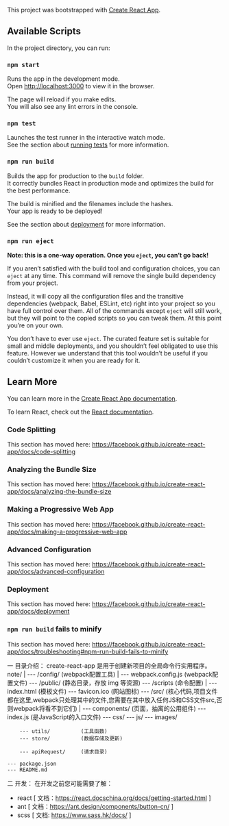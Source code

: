 This project was bootstrapped with [Create React App](https://github.com/facebook/create-react-app).

## Available Scripts

In the project directory, you can run:

### `npm start`

Runs the app in the development mode.<br />
Open [http://localhost:3000](http://localhost:3000) to view it in the browser.

The page will reload if you make edits.<br />
You will also see any lint errors in the console.

### `npm test`

Launches the test runner in the interactive watch mode.<br />
See the section about [running tests](https://facebook.github.io/create-react-app/docs/running-tests) for more information.

### `npm run build`

Builds the app for production to the `build` folder.<br />
It correctly bundles React in production mode and optimizes the build for the best performance.

The build is minified and the filenames include the hashes.<br />
Your app is ready to be deployed!

See the section about [deployment](https://facebook.github.io/create-react-app/docs/deployment) for more information.

### `npm run eject`

**Note: this is a one-way operation. Once you `eject`, you can’t go back!**

If you aren’t satisfied with the build tool and configuration choices, you can `eject` at any time. This command will remove the single build dependency from your project.

Instead, it will copy all the configuration files and the transitive dependencies (webpack, Babel, ESLint, etc) right into your project so you have full control over them. All of the commands except `eject` will still work, but they will point to the copied scripts so you can tweak them. At this point you’re on your own.

You don’t have to ever use `eject`. The curated feature set is suitable for small and middle deployments, and you shouldn’t feel obligated to use this feature. However we understand that this tool wouldn’t be useful if you couldn’t customize it when you are ready for it.

## Learn More

You can learn more in the [Create React App documentation](https://facebook.github.io/create-react-app/docs/getting-started).

To learn React, check out the [React documentation](https://reactjs.org/).

### Code Splitting

This section has moved here: https://facebook.github.io/create-react-app/docs/code-splitting

### Analyzing the Bundle Size

This section has moved here: https://facebook.github.io/create-react-app/docs/analyzing-the-bundle-size

### Making a Progressive Web App

This section has moved here: https://facebook.github.io/create-react-app/docs/making-a-progressive-web-app

### Advanced Configuration

This section has moved here: https://facebook.github.io/create-react-app/docs/advanced-configuration

### Deployment

This section has moved here: https://facebook.github.io/create-react-app/docs/deployment

### `npm run build` fails to minify

This section has moved here: https://facebook.github.io/create-react-app/docs/troubleshooting#npm-run-build-fails-to-minify

一 目录介绍：
create-react-app 是用于创建新项目的全局命令行实用程序。
note/
    |
    --- /config/            (webpack配置工具)
        |
        --- webpack.config.js   (webpack配置文件)
    --- /public/            (静态目录，存放 img 等资源)
    --- /scripts            (命令配置)
        |
        --- index.html      (模板文件)
        --- favicon.ico     (网站图标)
    --- /src/   (核心代码,项目文件都在这里,webpack只处理其中的文件,您需要在其中放入任何JS和CSS文件src,否则webpack将看不到它们)
        |
        --- components/     (页面，抽离的公用组件)
        --- index.js        (是JavaScript的入口文件)
        --- css/
        --- js/
        --- images/

        --- utils/          (工具函数)
        --- store/          (数据存储及更新)

        --- apiRequest/     (请求目录)

    --- package.json
    --- README.md

二 开发：
在开发之前您可能需要了解：
- react [ 文档：https://react.docschina.org/docs/getting-started.html ]
- ant [ 文档：https://ant.design/components/button-cn/ ]
- scss [ 文档: https://www.sass.hk/docs/ ]
<!-- - mobx [ 文档: https://cn.mobx.js.org/ ] -->

